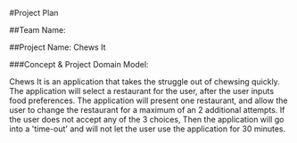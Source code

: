 #Project Plan

##Team Name: 

##Project Name: Chews It

###Concept & Project Domain Model: 

Chews It is an application that takes the struggle out of chewsing  quickly. The application will select a restaurant for the user, after the user inputs food preferences. The application will  present one restaurant, and allow the user to change the restaurant for a maximum of an 2 additional attempts. If the user does not accept any of the 3 choices, Then the application will go into a 'time-out' and will not let the user use the application for 30 minutes. 

